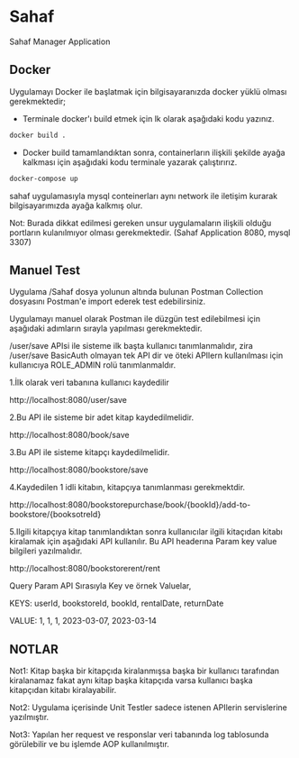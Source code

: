 # Sahaf
Sahaf Manager Application

## Docker
Uygulamayı Docker ile başlatmak için bilgisayaranızda docker yüklü olması gerekmektedir;

* Terminale docker'ı build etmek için lk olarak aşağıdaki kodu yazınız.
```sh  
docker build .
```

* Docker build tamamlandıktan sonra, containerların ilişkili şekilde ayağa kalkması için aşağıdaki kodu terminale yazarak çalıştırırız.
```sh
docker-compose up
```

sahaf uygulamasıyla mysql conteinerları aynı network ile iletişim kurarak bilgisayarımızda ayağa kalkmış olur.

Not: Burada dikkat edilmesi gereken unsur uygulamaların ilişkili olduğu portların kulanılmıyor olması gerekmektedir. 
(Sahaf Application 8080, mysql 3307)

## Manuel Test

Uygulama /Sahaf dosya yolunun altında bulunan Postman Collection dosyasını Postman'e import ederek test edebilirsiniz.

Uygulamayı manuel olarak Postman ile düzgün test edilebilmesi için aşağıdaki adımların sırayla yapılması gerekmektedir.

/user/save APIsi ile sisteme ilk başta kullanıcı tanımlanmalıdır, zira /user/save BasicAuth olmayan tek API dir ve öteki APIlern kullanılması için kullanıcıya ROLE_ADMIN rolü tanımlanmaldır.

1.İlk olarak veri tabanına kullanıcı kaydedilir

http://localhost:8080/user/save

2.Bu API ile sisteme bir adet kitap kaydedilmelidir.

http://localhost:8080/book/save

3.Bu API ile sisteme kitapçı kaydedilmelidir.

http://localhost:8080/bookstore/save

4.Kaydedilen 1 idli kitabın, kitapçıya tanımlanması gerekmektdir.

http://localhost:8080/bookstorepurchase/book/{bookId}/add-to-bookstore/{booksotreId}

5.Ilgili kitapçıya kitap tanımlandıktan sonra kullanıcılar ilgili kitaçıdan kitabı kiralamak için aşağıdaki API kullanılır. Bu API headerına Param key value bilgileri yazılmalıdır. 

http://localhost:8080/bookstorerent/rent

Query Param API Sırasıyla Key ve örnek Valuelar,

KEYS: userId, bookstoreId, bookId, rentalDate, returnDate

VALUE: 1, 1, 1, 2023-03-07, 2023-03-14

## NOTLAR
Not1: Kitap başka bir kitapçıda kiralanmışsa başka bir kullanıcı tarafından kiralanamaz fakat aynı kitap başka kitapçıda varsa kullanıcı başka kitapçıdan kitabı kiralayabilir. 

Not2: Uygulama içerisinde Unit Testler sadece istenen APIlerin servislerine yazılmıştır.

Not3: Yapılan her request ve responslar veri tabanında log tablosunda görülebilir ve bu işlemde AOP kullanılmıştır.
  
  
  
  
  
  
  
